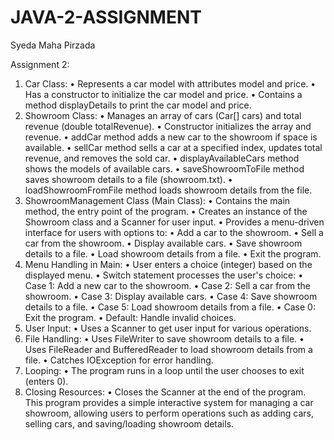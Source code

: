 # JAVA-2-ASSIGNMENT
Syeda Maha Pirzada

Assignment 2:
1.	Car Class:
•	Represents a car model with attributes model and price.
•	Has a constructor to initialize the car model and price.
•	Contains a method displayDetails to print the car model and price.
2.	Showroom Class:
•	Manages an array of cars (Car[] cars) and total revenue (double totalRevenue).
•	Constructor initializes the array and revenue.
•	addCar method adds a new car to the showroom if space is available.
•	sellCar method sells a car at a specified index, updates total revenue, and removes the sold car.
•	displayAvailableCars method shows the models of available cars.
•	saveShowroomToFile method saves showroom details to a file (showroom.txt).
•	loadShowroomFromFile method loads showroom details from the file.
3.	ShowroomManagement Class (Main Class):
•	Contains the main method, the entry point of the program.
•	Creates an instance of the Showroom class and a Scanner for user input.
•	Provides a menu-driven interface for users with options to:
•	Add a car to the showroom.
•	Sell a car from the showroom.
•	Display available cars.
•	Save showroom details to a file.
•	Load showroom details from a file.
•	Exit the program.
4.	Menu Handling in Main:
•	User enters a choice (integer) based on the displayed menu.
•	Switch statement processes the user's choice:
•	Case 1: Add a new car to the showroom.
•	Case 2: Sell a car from the showroom.
•	Case 3: Display available cars.
•	Case 4: Save showroom details to a file.
•	Case 5: Load showroom details from a file.
•	Case 0: Exit the program.
•	Default: Handle invalid choices.
5.	User Input:
•	Uses a Scanner to get user input for various operations.
6.	File Handling:
•	Uses FileWriter to save showroom details to a file.
•	Uses FileReader and BufferedReader to load showroom details from a file.
•	Catches IOException for error handling.
7.	Looping:
•	The program runs in a loop until the user chooses to exit (enters 0).
8.	Closing Resources:
•	Closes the Scanner at the end of the program.
This program provides a simple interactive system for managing a car showroom, allowing users to perform operations such as adding cars, selling cars, and saving/loading showroom details.


